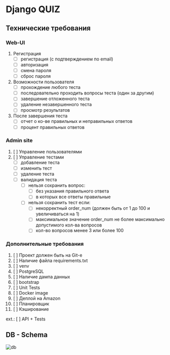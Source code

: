 # Django QUIZ

## Технические требования  
### Web-UI
  1. Регистрация
      - [ ] регистрация (с подтверждением по email)
      - [ ] авторизация
      - [ ] смена пароля
      - [ ] сброс пароля
    
  2. Возможности пользователя
      - [ ] прохождение любого теста
      - [ ] последовательно проходить вопросы теста (один за другим)
      - [ ] завершение отложенного теста
      - [ ] удаление незавершенного теста 
      - [ ] просмотр результатов
    
  3. После завершения теста
      - [ ] отчет о ко-ве правильных и неправильных ответов
      - [ ] процент правильных ответов

### Admin site
  1. [ ] Управление пользователями
  2. [ ] Управление тестами
      - [ ] добавление теста
      - [ ] изменить тест
      - [ ] удаление теста
      - [ ] валидация теста
        - [ ] нельзя сохранить вопрос:
            - [ ] без указания правильного ответа
            - [ ] в которых все ответы правильные
        - [ ] нельзя сохранить тест если:
            - [ ] некорректный order_num (должен быть от 1 до 100 и увеличиваться на 1)
            - [ ] максимальное значение order_num не более максимально допустимого кол-ва вопросов
            - [ ] кол-во вопросов менее 3 или более 100

### Дополнительные требования
1. [ ] Проект должен быть на Git-е
2. [ ] Наличие файла requirements.txt
3. [ ] venv
4. [ ] PostgreSQL
5. [ ] Наличие дампа данных
6. [ ] bootstrap
7. [ ] Unit Tests
8. [ ] Docker image
9. [ ] Деплой на Amazon
10. [ ] Планировщик
11. [ ] Кэширование


ext.: [ ] API + Tests

## DB - Schema
![db](db_schema.png)